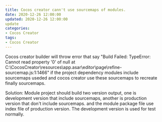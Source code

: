 ```yaml
---
title: Cocos creator cann't use sourcemaps of modules.
date: 2020-12-26 12:00:00
updated: 2020-12-26 12:00:00
update
categories:
- Cocos Creator
tags:
- Cocos Creator
---
```


Cocos creator builder will throw error that say "Build Failed: TypeError: Cannot read property '0' of null at C:\CocosCreator\resources\app.asar\editor\page\refine-sourcemap.js:1:1466" if the project dependency modules include sourcemaps useded and cocos creator use these sourcemaps to recreate finally sourcemaps.

Solution: Module project should build two version output, one is development version that include sourcemaps, another is production version that don't include sourcemaps. and the module package file use index file of production version. The development version is used for test normally.
